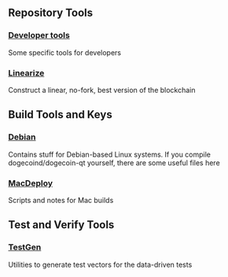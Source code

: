 Repository Tools
---------------------

### [Developer tools](/contrib/devtools) ###
Some specific tools for developers

### [Linearize](/contrib/linearize) ###
Construct a linear, no-fork, best version of the blockchain

Build Tools and Keys
---------------------

### [Debian](/contrib/debian) ###
Contains stuff for Debian-based Linux systems. If you compile dogecoind/dogecoin-qt yourself, there are some useful files here

### [MacDeploy](/contrib/macdeploy) ###
Scripts and notes for Mac builds

Test and Verify Tools 
---------------------

### [TestGen](/contrib/testgen) ###
Utilities to generate test vectors for the data-driven tests
